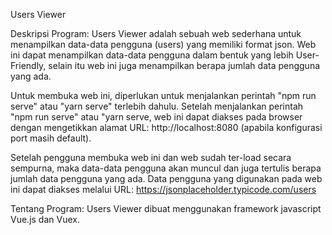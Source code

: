 Users Viewer

Deskripsi Program:
Users Viewer adalah sebuah web sederhana untuk menampilkan data-data pengguna (users) yang memiliki format json.
Web ini dapat menampilkan data-data pengguna dalam bentuk yang lebih User-Friendly, selain itu web ini juga menampilkan berapa jumlah data pengguna yang ada.

Untuk membuka web ini, diperlukan untuk menjalankan perintah "npm run serve" atau "yarn serve" terlebih dahulu.
Setelah menjalankan perintah "npm run serve" atau "yarn serve, web ini dapat diakses pada browser dengan mengetikkan alamat URL: http://localhost:8080 (apabila konfigurasi port masih default).

Setelah pengguna membuka web ini dan web sudah ter-load secara sempurna, maka data-data pengguna akan muncul dan juga tertulis berapa jumlah data pengguna yang ada. Data pengguna yang digunakan pada web ini dapat diakses melalui URL: https://jsonplaceholder.typicode.com/users

Tentang Program:
Users Viewer dibuat menggunakan framework javascript Vue.js dan Vuex.